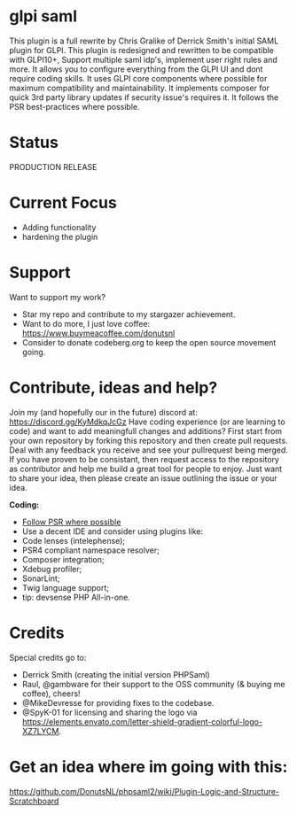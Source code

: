 # glpi saml
This plugin is a full rewrite by Chris Gralike of Derrick Smith's initial SAML plugin for GLPI. This plugin is redesigned and rewritten to be compatible with GLPI10+, Support multiple saml idp's, implement user right rules and more. It allows you to configure everything from the GLPI UI and dont require coding skills. It uses GLPI core components where possible for maximum compatibility and maintainability. It implements composer for quick 3rd party library updates if security issue's requires it. It follows the PSR best-practices where possible.

# Status
PRODUCTION RELEASE

# Current Focus
* Adding functionality
* hardening the plugin

# Support
Want to support my work?
- Star my repo and contribute to my stargazer achievement. 
- Want to do more, I just love coffee: https://www.buymeacoffee.com/donutsnl
- Consider to donate codeberg.org to keep the open source movement going.

# Contribute, ideas and help?
Join my (and hopefully our in the future) discord at: https://discord.gg/KyMdkqJcGz
Have coding experience (or are learning to code) and want to add meaningfull changes and additions? First start from your own repository by forking this repository and then create pull requests. Deal with any feedback you receive and see your pullrequest being merged. If you have proven to be consistant, then request access to the repository as contributor and help me build a great tool for people to enjoy. Just want to share your idea, then please create an issue outlining the issue or your idea.

**Coding:**
- [Follow PSR where possible](https://www.php-fig.org/psr/)
- Use a decent IDE and consider using plugins like:
- Code lenses (intelephense);
- PSR4 compliant namespace resolver;
- Composer integration;
- Xdebug profiler;
- SonarLint;
- Twig language support;
- tip: devsense PHP All-in-one.

# Credits
Special credits go to:
- Derrick Smith (creating the initial version PHPSaml)
- Raul, @gambware for their support to the OSS community (& buying me coffee), cheers!
- @MikeDevresse for providing fixes to the codebase.
- @SpyK-01 for licensing and sharing the logo via https://elements.envato.com/letter-shield-gradient-colorful-logo-XZ7LYCM.

# Get an idea where im going with this:
https://github.com/DonutsNL/phpsaml2/wiki/Plugin-Logic-and-Structure-Scratchboard
